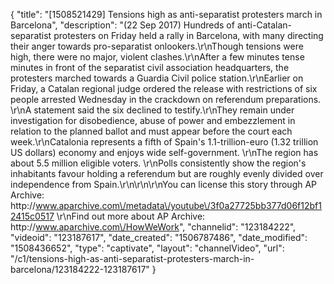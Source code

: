 {
    "title": "[1508521429] Tensions high as anti-separatist protesters march in Barcelona",
    "description": "(22 Sep 2017) Hundreds of anti-Catalan-separatist protesters on Friday held a rally in Barcelona, with many directing their anger towards pro-separatist onlookers.\r\nThough tensions were high, there were no major, violent clashes.\r\nAfter a few minutes tense minutes in front of the separatist civil association headquarters, the protesters marched towards a Guardia Civil police station.\r\nEarlier on Friday, a Catalan regional judge ordered the release with restrictions of six people arrested Wednesday in the crackdown on referendum preparations. \r\nA statement said the six declined to testify.\r\nThey remain under investigation for disobedience, abuse of power and embezzlement in relation to the planned ballot and must appear before the court each week.\r\nCatalonia represents a fifth of Spain's 1.1-trillion-euro (1.32 trillion US dollars) economy and enjoys wide self-government. \r\nThe region has about 5.5 million eligible voters. \r\nPolls consistently show the region's inhabitants favour holding a referendum but are roughly evenly divided over independence from Spain.\r\n\r\n\r\nYou can license this story through AP Archive: http:\/\/www.aparchive.com\/metadata\/youtube\/3f0a27725bb377d06f12bf12415c0517 \r\nFind out more about AP Archive: http:\/\/www.aparchive.com\/HowWeWork",
    "channelid": "123184222",
    "videoid": "123187617",
    "date_created": "1506787486",
    "date_modified": "1508436652",
    "type": "captivate",
    "layout": "channelVideo",
    "url": "\/c1\/tensions-high-as-anti-separatist-protesters-march-in-barcelona\/123184222-123187617"
}